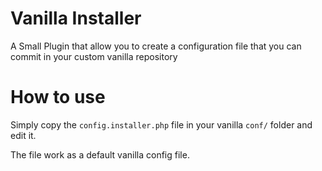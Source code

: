 # Vanilla Installer
A Small Plugin that allow you to create a configuration file that you can commit in your custom vanilla repository

# How to use
Simply copy the `config.installer.php` file in your vanilla `conf/` folder and edit it.

The file work as a default vanilla config file.
